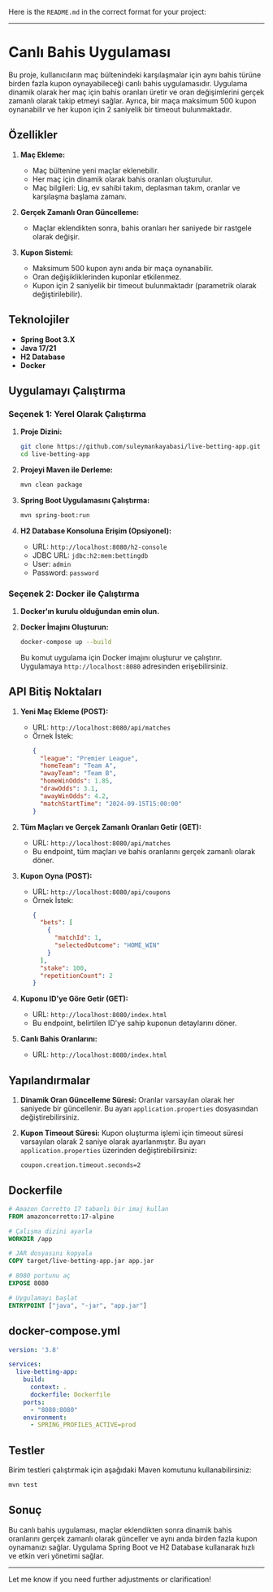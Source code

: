 Here is the `README.md` in the correct format for your project:

---

# Canlı Bahis Uygulaması

Bu proje, kullanıcıların maç bültenindeki karşılaşmalar için aynı bahis türüne birden fazla kupon oynayabileceği canlı bahis uygulamasıdır. Uygulama dinamik olarak her maç için bahis oranları üretir ve oran değişimlerini gerçek zamanlı olarak takip etmeyi sağlar. Ayrıca, bir maça maksimum 500 kupon oynanabilir ve her kupon için 2 saniyelik bir timeout bulunmaktadır.

## Özellikler

1. **Maç Ekleme:**
   - Maç bültenine yeni maçlar eklenebilir.
   - Her maç için dinamik olarak bahis oranları oluşturulur.
   - Maç bilgileri: Lig, ev sahibi takım, deplasman takım, oranlar ve karşılaşma başlama zamanı.
   
2. **Gerçek Zamanlı Oran Güncelleme:**
   - Maçlar eklendikten sonra, bahis oranları her saniyede bir rastgele olarak değişir.
   
3. **Kupon Sistemi:**
   - Maksimum 500 kupon aynı anda bir maça oynanabilir.
   - Oran değişikliklerinden kuponlar etkilenmez.
   - Kupon için 2 saniyelik bir timeout bulunmaktadır (parametrik olarak değiştirilebilir).

## Teknolojiler

- **Spring Boot 3.X**
- **Java 17/21**
- **H2 Database**
- **Docker**

## Uygulamayı Çalıştırma

### Seçenek 1: Yerel Olarak Çalıştırma

1. **Proje Dizini:**
   ```bash
   git clone https://github.com/suleymankayabasi/live-betting-app.git
   cd live-betting-app
   ```

2. **Projeyi Maven ile Derleme:**
   ```bash
   mvn clean package
   ```

3. **Spring Boot Uygulamasını Çalıştırma:**
   ```bash
   mvn spring-boot:run
   ```

4. **H2 Database Konsoluna Erişim (Opsiyonel):**
   - URL: `http://localhost:8080/h2-console`
   - JDBC URL: `jdbc:h2:mem:bettingdb`
   - User: `admin`
   - Password: `password  `

### Seçenek 2: Docker ile Çalıştırma

1. **Docker'ın kurulu olduğundan emin olun.**

2. **Docker İmajını Oluşturun:**
   ```bash
   docker-compose up --build
   ```

   Bu komut uygulama için Docker imajını oluşturur ve çalıştırır. Uygulamaya `http://localhost:8080` adresinden erişebilirsiniz.

## API Bitiş Noktaları

1. **Yeni Maç Ekleme (POST):**

   - URL: `http://localhost:8080/api/matches`
   - Örnek İstek:
     ```json
     {
       "league": "Premier League",
       "homeTeam": "Team A",
       "awayTeam": "Team B",
       "homeWinOdds": 1.85,
       "drawOdds": 3.1,
       "awayWinOdds": 4.2,
       "matchStartTime": "2024-09-15T15:00:00"
     }
     ```

2. **Tüm Maçları ve Gerçek Zamanlı Oranları Getir (GET):**

   - URL: `http://localhost:8080/api/matches`
   - Bu endpoint, tüm maçları ve bahis oranlarını gerçek zamanlı olarak döner.

3. **Kupon Oyna (POST):**

   - URL: `http://localhost:8080/api/coupons`
   - Örnek İstek:
     ```json
     {
       "bets": [
         {
           "matchId": 1,
           "selectedOutcome": "HOME_WIN"
         }
       ],
       "stake": 100,
       "repetitionCount": 2
     }
     ```

4. **Kuponu ID'ye Göre Getir (GET):**

   - URL: `http://localhost:8080/index.html`
   - Bu endpoint, belirtilen ID'ye sahip kuponun detaylarını döner.
    
5. **Canlı Bahis Oranlarını:**

   - URL: `http://localhost:8080/index.html`

## Yapılandırmalar

1. **Dinamik Oran Güncelleme Süresi:**
   Oranlar varsayılan olarak her saniyede bir güncellenir. Bu ayarı `application.properties` dosyasından değiştirebilirsiniz.

2. **Kupon Timeout Süresi:**
   Kupon oluşturma işlemi için timeout süresi varsayılan olarak 2 saniye olarak ayarlanmıştır. Bu ayarı `application.properties` üzerinden değiştirebilirsiniz:
   ```properties
   coupon.creation.timeout.seconds=2
   ```

## Dockerfile

```Dockerfile
# Amazon Corretto 17 tabanlı bir imaj kullan
FROM amazoncorretto:17-alpine

# Çalışma dizini ayarla
WORKDIR /app

# JAR dosyasını kopyala
COPY target/live-betting-app.jar app.jar

# 8080 portunu aç
EXPOSE 8080

# Uygulamayı başlat
ENTRYPOINT ["java", "-jar", "app.jar"]
```

## docker-compose.yml

```yaml
version: '3.8'

services:
  live-betting-app:
    build:
      context: .
      dockerfile: Dockerfile
    ports:
      - "8080:8080"
    environment:
      - SPRING_PROFILES_ACTIVE=prod
```

## Testler

Birim testleri çalıştırmak için aşağıdaki Maven komutunu kullanabilirsiniz:

```bash
mvn test
```

## Sonuç

Bu canlı bahis uygulaması, maçlar eklendikten sonra dinamik bahis oranlarını gerçek zamanlı olarak günceller ve aynı anda birden fazla kupon oynamanızı sağlar. Uygulama Spring Boot ve H2 Database kullanarak hızlı ve etkin veri yönetimi sağlar.

---

Let me know if you need further adjustments or clarification!
